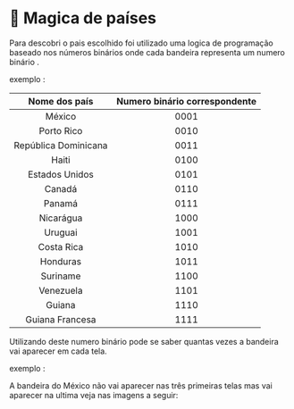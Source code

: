# :crystal_ball: Magica de países

Para descobri  o pais escolhido foi utilizado uma logica de programação  baseado nos números binários onde cada bandeira representa um numero binário .



exemplo : 

|    Nome dos país     | Numero binário correspondente |
| :------------------: | :---------------------------: |
|        México        |             0001              |
|      Porto Rico      |             0010              |
| República Dominicana |             0011              |
|        Haiti         |             0100              |
|    Estados Unidos    |             0101              |
|        Canadá        |             0110              |
|        Panamá        |             0111              |
|      Nicarágua       |             1000              |
|       Uruguai        |             1001              |
|      Costa Rica      |             1010              |
|       Honduras       |             1011              |
|       Suriname       |             1100              |
|      Venezuela       |             1101              |
|        Guiana        |             1110              |
|   Guiana Francesa    |             1111              |



Utilizando deste numero binário pode se saber quantas vezes a bandeira vai aparecer em cada tela.

exemplo :

A bandeira do México  não vai aparecer nas três primeiras telas mas vai aparecer na ultima veja nas imagens a seguir:

